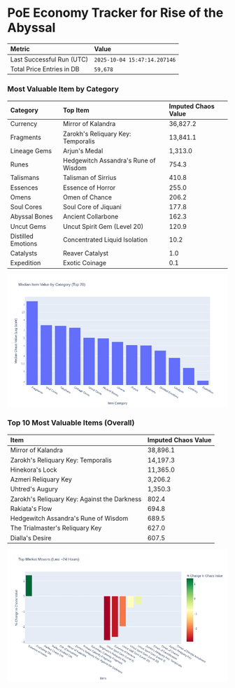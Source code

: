 # PoE Economy Tracker for Rise of the Abyssal

<!-- START_MAINTENANCE -->
| Metric | Value |
|:---|:---|
| Last Successful Run (UTC) | `2025-10-04 15:47:14.207146` |
| Total Price Entries in DB | `59,678` |

<!-- END_MAINTENANCE -->

<!-- START_DATAFRAME_DEBUG -->
<!-- END_DATAFRAME_DEBUG -->

<!-- START_CATEGORY_ANALYSIS -->
### Most Valuable Item by Category
| Category | Top Item | Imputed Chaos Value |
| :--- | :--- | :--- |
| Currency | Mirror of Kalandra | 36,827.2 |
| Fragments | Zarokh's Reliquary Key: Temporalis | 13,841.1 |
| Lineage Gems | Arjun's Medal | 1,313.0 |
| Runes | Hedgewitch Assandra's Rune of Wisdom | 754.3 |
| Talismans | Talisman of Sirrius | 410.8 |
| Essences | Essence of Horror | 255.0 |
| Omens | Omen of Chance | 206.2 |
| Soul Cores | Soul Core of Jiquani | 177.8 |
| Abyssal Bones | Ancient Collarbone | 162.3 |
| Uncut Gems | Uncut Spirit Gem (Level 20) | 120.9 |
| Distilled Emotions | Concentrated Liquid Isolation | 10.2 |
| Catalysts | Reaver Catalyst | 1.0 |
| Expedition | Exotic Coinage | 0.1 |


![Category Analysis Chart](charts/category_analysis.png)
<!-- END_ANALYSIS -->

<!-- START_ANALYSIS -->
### Top 10 Most Valuable Items (Overall)
| Item | Imputed Chaos Value |
| :--- | :--- |
| Mirror of Kalandra | 38,896.1 |
| Zarokh's Reliquary Key: Temporalis | 14,197.3 |
| Hinekora's Lock | 11,365.0 |
| Azmeri Reliquary Key | 3,206.2 |
| Uhtred's Augury | 1,350.3 |
| Zarokh's Reliquary Key: Against the Darkness | 802.4 |
| Rakiata's Flow | 694.8 |
| Hedgewitch Assandra's Rune of Wisdom | 689.5 |
| The Trialmaster's Reliquary Key | 627.0 |
| Dialla's Desire | 607.5 |


![Market Movers Chart](charts/market_movers.png)
<!-- END_ANALYSIS -->
